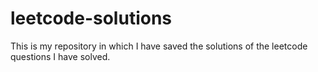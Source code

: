 # leetcode-solutions
This is my repository in which I have saved the solutions of the leetcode questions I have solved.
